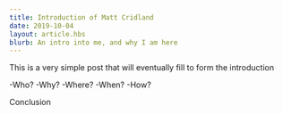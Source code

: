 ```yaml
---
title: Introduction of Matt Cridland
date: 2019-10-04
layout: article.hbs
blurb: An intro into me, and why I am here
---
```


This is a very simple post that will eventually fill to form the introduction

-Who?
-Why?
-Where?
-When?
-How?

Conclusion

